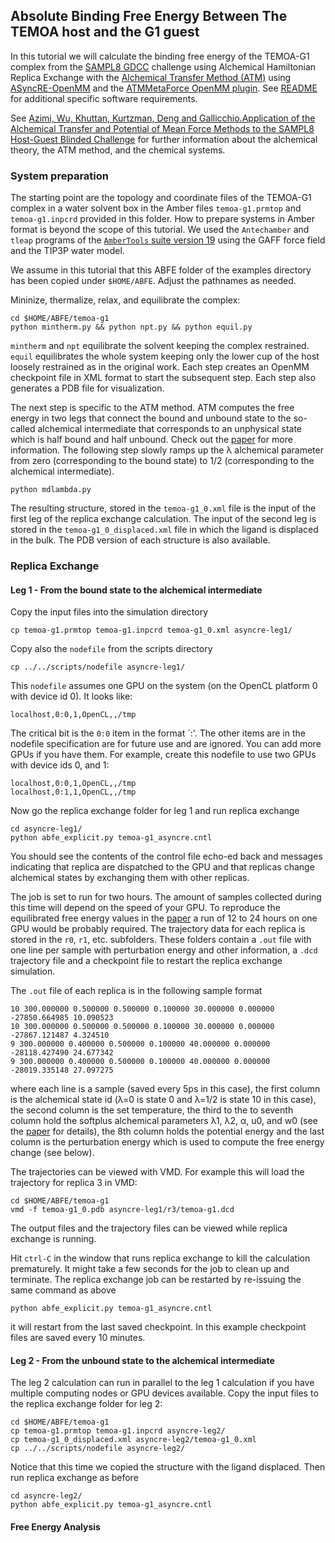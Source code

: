 Absolute Binding Free Energy Between The TEMOA host and the G1 guest
--------------------------------------------------------------------

In this tutorial we will calculate the binding free energy of the TEMOA-G1 complex from the [SAMPL8 GDCC](https://github.com/samplchallenges/SAMPL8/tree/master/host_guest/GDCC) challenge using Alchemical Hamiltonian Replica Exchange with the [Alchemical Transfer Method (ATM)](https://pubs.acs.org/doi/10.1021/acs.jctc.1c00266) using [ASyncRE-OpenMM](https://github.com/Gallicchio-Lab/async_re-openmm) and the [ATMMetaForce OpenMM plugin](https://github.com/Gallicchio-Lab/openmm-atmmetaforce-plugin). See [README](https://github.com/Gallicchio-Lab/async_re-openmm/blob/master/examples/ABFE/temoa-g1/README.md) for additional specific software requirements.

See [Azimi, Wu, Khuttan, Kurtzman, Deng and Gallicchio.Application of the Alchemical Transfer and Potential of Mean Force Methods to the SAMPL8 Host-Guest Blinded Challenge](https://arxiv.org/abs/2107.05155) for further information about the alchemical theory, the ATM method, and the chemical systems. 

### System preparation

The starting point are the topology and coordinate files of the TEMOA-G1 complex in a water solvent box in the Amber files `temoa-g1.prmtop` and `temoa-g1.inpcrd` provided in this folder. How to prepare systems in Amber format is beyond the scope of this tutorial. We used the `Antechamber` and `tleap` programs of the [`AmberTools` suite version 19](https://ambermd.org/) using the GAFF force field and the TIP3P water model.

We assume in this tutorial that this ABFE folder of the examples directory has been copied under `$HOME/ABFE`. Adjust the pathnames as needed.

Mininize, thermalize, relax, and equilibrate the complex:
```
cd $HOME/ABFE/temoa-g1
python mintherm.py && python npt.py && python equil.py
```
`mintherm` and `npt` equilibrate the solvent keeping the complex restrained. `equil` equilibrates the whole system keeping only the lower cup of the host loosely restrained as in the original work. Each step creates an OpenMM checkpoint file in XML format to start the subsequent step. Each step also generates a PDB file for visualization.

The next step is specific to the ATM method. ATM computes the free energy in two legs that connect the bound and unbound state to the so-called alchemical intermediate that corresponds to an unphysical state which is half bound and half unbound. Check out the [paper](https://pubs.acs.org/doi/10.1021/acs.jctc.1c00266) for more information. The following step slowly ramps up the λ alchemical parameter from zero (corresponding to the bound state) to 1/2 (corresponding to the alchemical intermediate). 
```
python mdlambda.py
```
The resulting structure, stored in the `temoa-g1_0.xml` file is the input of the first leg of the replica exchange calculation. The input of the second leg is stored in the `temoa-g1_0_displaced.xml` file in which the ligand is displaced in the bulk. The PDB version of each structure is also available.

### Replica Exchange

#### Leg 1 - From the bound state to the alchemical intermediate

Copy the input files into the simulation directory
```
cp temoa-g1.prmtop temoa-g1.inpcrd temoa-g1_0.xml asyncre-leg1/
```
Copy also the `nodefile` from the scripts directory
```
cp ../../scripts/nodefile asyncre-leg1/
```
This `nodefile` assumes one GPU on the system (on the OpenCL platform 0 with device id 0). It looks like:
```
localhost,0:0,1,OpenCL,,/tmp
```
The critical bit is the `0:0` item in the format `<OpenCL platform id>:<device id>'. The other items are in the nodefile specification are for future use and are ignored. You can add more GPUs if you have them. For example, create this nodefile to use two GPUs with device ids 0, and 1:
```
localhost,0:0,1,OpenCL,,/tmp
localhost,0:1,1,OpenCL,,/tmp
```

Now go the replica exchange folder for leg 1 and run replica exchange
```
cd asyncre-leg1/
python abfe_explicit.py temoa-g1_asyncre.cntl
```

You should see the contents of the control file echo-ed back and messages indicating that replica are dispatched to the GPU and that replicas change alchemical states by exchanging them with other replicas. 

The job is set to run for two hours. The amount of samples collected during this time will depend on the speed of your GPU. To reproduce the equilibrated free energy values in the [paper](https://pubs.acs.org/doi/10.1021/acs.jctc.1c00266) a run of 12 to 24 hours on one GPU would be probably required. The trajectory data for each replica is stored in the `r0`, `r1`, etc. subfolders. These folders contain a `.out` file with one line per sample with perturbation energy and other information, a `.dcd` trajectory file and a checkpoint file to restart the replica exchange simulation. 

The `.out` file of each replica is in the following sample format
```
10 300.000000 0.500000 0.500000 0.100000 30.000000 0.000000 -27850.664985 10.090523
10 300.000000 0.500000 0.500000 0.100000 30.000000 0.000000 -27867.121487 4.324510
9 300.000000 0.400000 0.500000 0.100000 40.000000 0.000000 -28118.427490 24.677342
9 300.000000 0.400000 0.500000 0.100000 40.000000 0.000000 -28019.335148 27.097275
```
where each line is a sample (saved every 5ps in this case), the first column is the alchemical state id (λ=0 is state 0 and λ=1/2 is state 10 in this case), the second column is the set temperature, the third to the to seventh column hold the softplus alchemical parameters λ1, λ2, α, u0, and w0 (see the [paper](https://pubs.acs.org/doi/10.1021/acs.jctc.1c00266) for details), the 8th column holds the potential energy and the last column is the perturbation energy which is used to compute the free energy change (see below).

The trajectories can be viewed with VMD. For example this will load the trajectory for replica 3 in VMD:
```
cd $HOME/ABFE/temoa-g1
vmd -f temoa-g1_0.pdb asyncre-leg1/r3/temoa-g1.dcd
```
The output files and the trajectory files can be viewed while replica exchange is running.

Hit `ctrl-C` in the window that runs replica exchange to kill the calculation prematurely. It might take a few seconds for the job to clean up and terminate. The replica exchange job can be restarted by re-issuing the same command as above
```
python abfe_explicit.py temoa-g1_asyncre.cntl
```
it will restart from the last saved checkpoint. In this example checkpoint files are saved every 10 minutes.

#### Leg 2 - From the unbound state to the alchemical intermediate

The leg 2 calculation can run in parallel to the leg 1 calculation if you have multiple computing nodes or GPU devices available. Copy the input files to the replica exchange folder for leg 2:
```
cd $HOME/ABFE/temoa-g1
cp temoa-g1.prmtop temoa-g1.inpcrd asyncre-leg2/
cp temoa-g1_0_displaced.xml asyncre-leg2/temoa-g1_0.xml
cp ../../scripts/nodefile asyncre-leg2/
```
Notice that this time we copied the structure with the ligand displaced. Then run replica exchange as before
```
cd asyncre-leg2/
python abfe_explicit.py temoa-g1_asyncre.cntl
```

#### Free Energy Analysis


